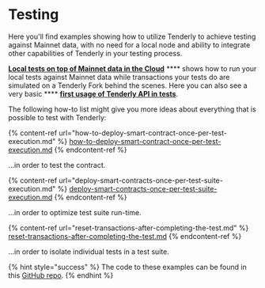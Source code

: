 # Testing

Here you'll find examples showing how to utilize Tenderly to achieve testing against Mainnet data, with no need for a local node and ability to integrate other capabilities of Tenderly in your testing process.

[**Local tests on top of Mainnet data in the Cloud**](local-tests-on-top-of-mainnet-data-in-the-cloud/) **** shows how to run your local tests against Mainnet data while transactions your tests do are simulated on a Tenderly Fork behind the scenes. Here you can also see a very basic **** [**first usage of Tenderly API in tests**](local-tests-on-top-of-mainnet-data-in-the-cloud/first-usage-of-tenderly-apis-in-tests.md).&#x20;



The following how-to list might give you more ideas about everything that is possible to test with Tenderly:

{% content-ref url="how-to-deploy-smart-contract-once-per-test-execution.md" %}
[how-to-deploy-smart-contract-once-per-test-execution.md](how-to-deploy-smart-contract-once-per-test-execution.md)
{% endcontent-ref %}

...in order to test the contract.

{% content-ref url="deploy-smart-contracts-once-per-test-suite-execution.md" %}
[deploy-smart-contracts-once-per-test-suite-execution.md](deploy-smart-contracts-once-per-test-suite-execution.md)
{% endcontent-ref %}

...in order to optimize test suite run-time.

{% content-ref url="reset-transactions-after-completing-the-test.md" %}
[reset-transactions-after-completing-the-test.md](reset-transactions-after-completing-the-test.md)
{% endcontent-ref %}

...in order to isolate individual tests in a test suite.

{% hint style="success" %}
The code to these examples can be found in this [GitHub repo](https://github.com/Tenderly/integration-samples/tree/main/testing-tenderly-hardhat-ts).
{% endhint %}
